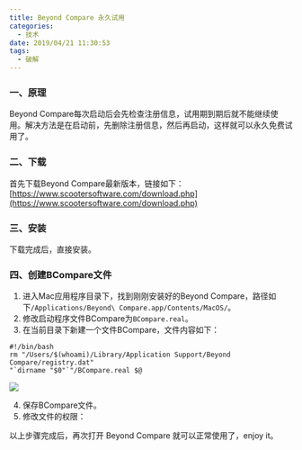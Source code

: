 ```yaml
---
title: Beyond Compare 永久试用
categories:
  - 技术
date: 2019/04/21 11:30:53
tags:
  - 破解
---
```


### 一、原理

Beyond Compare每次启动后会先检查注册信息，试用期到期后就不能继续使用。解决方法是在启动前，先删除注册信息，然后再启动，这样就可以永久免费试用了。

### 二、下载

首先下载Beyond Compare最新版本，链接如下：[https://www.scootersoftware.com/download.php](https://www.scootersoftware.com/download.php)

### 三、安装

下载完成后，直接安装。

### 四、创建BCompare文件

1. 进入Mac应用程序目录下，找到刚刚安装好的Beyond Compare，路径如下`/Applications/Beyond\ Compare.app/Contents/MacOS/`。
2. 修改启动程序文件BCompare为`BCompare.real`。
3. 在当前目录下新建一个文件BCompare，文件内容如下：

```
#!/bin/bash
rm "/Users/$(whoami)/Library/Application Support/Beyond Compare/registry.dat"
"`dirname "$0"`"/BCompare.real $@
```

![](http://pics.naaln.com/blog/2019-04-15558501171205.jpg-basicBlog)

4. 保存BCompare文件。
5. 修改文件的权限：

以上步骤完成后，再次打开 Beyond Compare 就可以正常使用了，enjoy it。